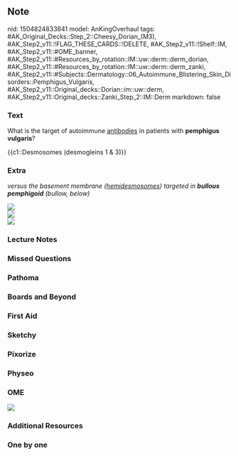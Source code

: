 ## Note
nid: 1504824833841
model: AnKingOverhaul
tags: #AK_Original_Decks::Step_2::Cheesy_Dorian_(M3), #AK_Step2_v11::!FLAG_THESE_CARDS::!DELETE, #AK_Step2_v11::!Shelf::IM, #AK_Step2_v11::#OME_banner, #AK_Step2_v11::#Resources_by_rotation::IM::uw::derm::derm_dorian, #AK_Step2_v11::#Resources_by_rotation::IM::uw::derm::derm_zanki, #AK_Step2_v11::#Subjects::Dermatology::06_Autoimmune_Blistering_Skin_Disorders::Pemphigus_Vulgaris, #AK_Step2_v11::Original_decks::Dorian::im::uw::derm, #AK_Step2_v11::Original_decks::Zanki_Step_2::IM::Derm
markdown: false

### Text
What is the target of autoimmune <u>antibodies</u> in patients with
<b>pemphigus</b> <b>vulgaris</b>?
<div>
  {{c1::Desmosomes (desmogleins 1 & 3)}}
</div>

### Extra
<i>versus the basement membrane (</i><u style=
"font-style: italic;">hemidesmosomes</u><span style=
"font-style: italic">)</span> <i>targeted in</i> <b style=
"font-style: italic;">bullous pemphigo</b><i><b>id</b> (bullow,
below)</i>
<div><img src="paste-2342359199121411.jpg"></div>
<div><img src="gotem%20(1).png"></div>
<div><img src="pv.png"></div>

### Lecture Notes


### Missed Questions


### Pathoma


### Boards and Beyond


### First Aid


### Sketchy


### Pixorize


### Physeo


### OME
<div class="ome-widget">
  <a href="https://onlinemeded.org?ref=anki"><img src=
  "_OME_AnkiFlashcards_General_7.png"></a>
</div>

### Additional Resources


### One by one

